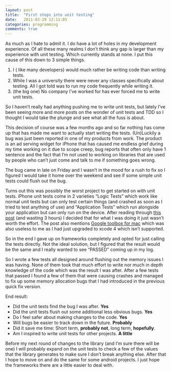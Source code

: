 ```yaml
---
layout: post
title:  "First steps into unit testing"
date:   2011-03-29 12:11:05
categories: programming
comments: true
---
```

As much as I hate to admit it. I do have a lot of holes in my development experience. Of all these many realms I don’t think any gap is larger than my experience with unit testing. Which currently stands at none. I put this cause of this down to 3 simple things.

1. I ( like many developers) would much rather be writing code than writing tests.
2. While I was a university there were never any classes specifically about testing. All I got told was to run my code frequently while writing it.
3. (the big one) No company I’ve worked for has ever forced me to write unit tests.

So I haven’t really had anything pushing me to write unit tests, but lately I’ve been seeing more and more posts on the wonder of unit tests and TDD so I thought I would take the plunge and see what all the fuss is about.

This decision of course was a few months ago and so far nothing has come up that has made me want to actually start writing the tests. (Un)Luckily a bug was just been reported in one of my products from work. The product is an ad serving widget for iPhone that has caused me endless grief during my time working on it due to scope creep, bug reports that often only have 1 sentence and the fact that I’m not used to working on libraries that are used by people who can’t just come and talk to me if something goes wrong.

The bug came in late on Friday and I wasn’t in the mood for a rush to fix so I figured I would take it home over the weekend and see if some simple unit tests could flush out the bug.

Turns out this was possibly the worst project to get started on with unit tests. iPhone unit tests come in 2 varieties “Logic Tests” which work like normal unit tests but can only test certain things (and crashed as soon as I tried to test anything of use) and “Application Tests” which run alongside your application but can only run on the device. After reading through [this post] (and wasting 3 hours) I decided that for what I was doing it just wasn’t worth the effort. The post also mentions [Google toolbox for mac] which was also useless to me as I had just upgraded to xcode 4 which isn’t supported.

So in the end I gave up on frameworks completely and opted for just calling the tests directly. Not the ideal solution, but I figured that the result would be the same and I really wanted to see “PASSED” coming up in my log.

So I wrote a few tests all designed around flushing out the memory issues I was having. None of them took that much effort to write nor much in depth knowledge of the code which was the result I was after. After a few tests that passed I found a few of them that were causing crashes and managed to fix up some memory allocation bugs that I had introduced in the previous quick fix version.

End result:

* Did the unit tests find the bug I was after. **Yes**
* Did the unit tests flush out some additional less obvious bugs. **Yes**
* Do I feel safer about making changes to the code. **Yes**
* Will bugs be easier to track down in the future. **Probably**
* Did it save me time: Short term, **probably not**, long term, **hopefully**.
* Am I inspired to write unit tests for other projects. **A little**

Before my next round of changes to the library (and I’m sure there will be one) I will probably expand on the unit tests to check a few of the values that the library generates to make sure I don’t break anything else. After that I hope to move on and do the same for some android projects. I just hope the frameworks there are a little easier to deal with.

[this post]: http://www.cocoawithlove.com/2009/12/sample-iphone-application-with-complete.html
[Google toolbox for mac]:      https://github.com/google/google-toolbox-for-mac
